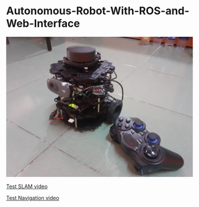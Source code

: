 # Autonomous-Robot-With-ROS-and-Web-Interface

![](robot.jpg)

[Test SLAM video](https://drive.google.com/file/d/1RyLP1ap0MhS0q9NDTvzyzbdhAX0FgNUc/view?usp=sharing)

[Test Navigation video](https://drive.google.com/file/d/1xu4qLmRwJadYSF25RUl9RiRSYW9SUtGV/view?usp=sharing)
